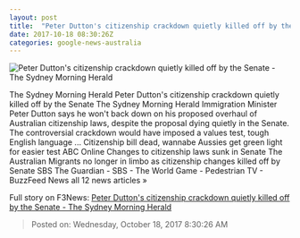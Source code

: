 ```yaml
---
layout: post
title:  "Peter Dutton's citizenship crackdown quietly killed off by the Senate - The Sydney Morning Herald"
date: 2017-10-18 08:30:26Z
categories: google-news-australia
---
```


![Peter Dutton's citizenship crackdown quietly killed off by the Senate - The Sydney Morning Herald](http://www.smh.com.au/content/dam/images/g/z/3/l/p/f/image.related.socialLead.620x349.gz38zv.png/1508312408754.jpg)

The Sydney Morning Herald Peter Dutton's citizenship crackdown quietly killed off by the Senate The Sydney Morning Herald Immigration Minister Peter Dutton says he won't back down on his proposed overhaul of Australian citizenship laws, despite the proposal dying quietly in the Senate. The controversial crackdown would have imposed a values test, tough English language ... Citizenship bill dead, wannabe Aussies get green light for easier test ABC Online Changes to citizenship laws sunk in Senate The Australian Migrants no longer in limbo as citizenship changes killed off by Senate SBS The Guardian - SBS - The World Game - Pedestrian TV - BuzzFeed News all 12 news articles »


Full story on F3News: [Peter Dutton's citizenship crackdown quietly killed off by the Senate - The Sydney Morning Herald](http://www.f3nws.com/n/VnyYgE)

> Posted on: Wednesday, October 18, 2017 8:30:26 AM
